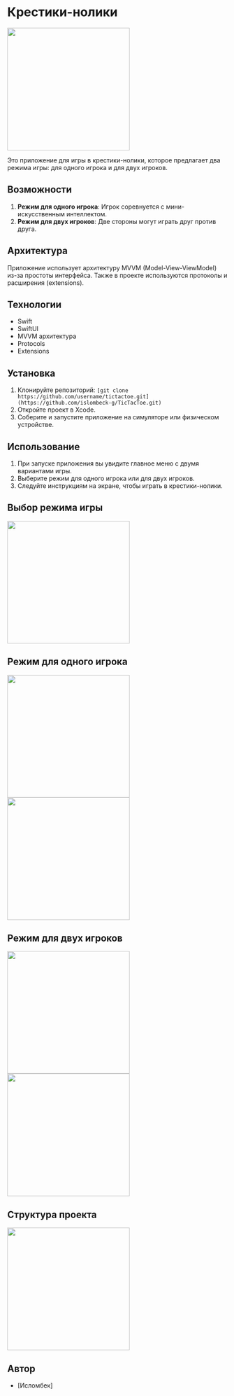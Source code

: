 # Крестики-нолики

 <img src="images/main.png" width="280">

Это приложение для игры в крестики-нолики, которое предлагает два режима игры: для одного игрока и для двух игроков.

## Возможности

1. **Режим для одного игрока**: Игрок соревнуется с мини-искусственным интеллектом.
2. **Режим для двух игроков**: Две стороны могут играть друг против друга.

## Архитектура

Приложение использует архитектуру MVVM (Model-View-ViewModel) из-за простоты интерфейса. Также в проекте используются протоколы и расширения (extensions).

## Технологии

- Swift
- SwiftUI
- MVVM архитектура
- Protocols
- Extensions

## Установка

1. Клонируйте репозиторий: `[git clone https://github.com/username/tictactoe.git](https://github.com/islombeck-g/TicTacToe.git)`
2. Откройте проект в Xcode.
3. Соберите и запустите приложение на симуляторе или физическом устройстве.

## Использование

1. При запуске приложения вы увидите главное меню с двумя вариантами игры.
2. Выберите режим для одного игрока или для двух игроков.
3. Следуйте инструкциям на экране, чтобы играть в крестики-нолики.

## Выбор режима игры
<div>
 <img src="images/SelectMode.png" width="280">
</div>

## Режим для одного игрока
<div>
 <img src="images/ChoseSide.png" width="280">
  <img src="images/OnePlayerGame.png" width="280">
</div>

## Режим для двух игроков
<div>
 <img src="images/TwoPlayersGame.png" width="280">
  <img src="images/TwoPlayersGame1.png" width="280">
</div>

## Структура проекта
<div>
 <img src="images/mod.png" width="280">
</div>

## Автор

- [Исломбек]
